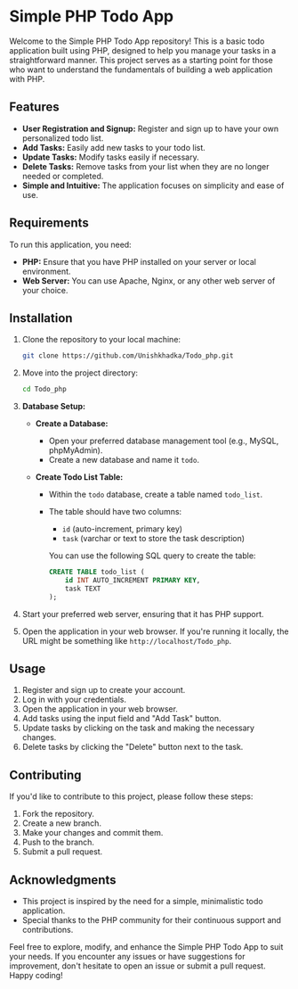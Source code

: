 # Simple PHP Todo App

Welcome to the Simple PHP Todo App repository! This is a basic todo application built using PHP, designed to help you manage your tasks in a straightforward manner. This project serves as a starting point for those who want to understand the fundamentals of building a web application with PHP.

## Features
-  **User Registration and Signup:** Register and sign up to have your own personalized todo list.
- **Add Tasks:** Easily add new tasks to your todo list.
- **Update Tasks:** Modify tasks easily if necessary.
- **Delete Tasks:** Remove tasks from your list when they are no longer needed or completed.
- **Simple and Intuitive:** The application focuses on simplicity and ease of use.

## Requirements

To run this application, you need:

- **PHP:** Ensure that you have PHP installed on your server or local environment.
- **Web Server:** You can use Apache, Nginx, or any other web server of your choice.

## Installation

1. Clone the repository to your local machine:

    ```bash
    git clone https://github.com/Unishkhadka/Todo_php.git
    ```

2. Move into the project directory:

    ```bash
    cd Todo_php
    ```

3. **Database Setup:**

   - **Create a Database:**
     - Open your preferred database management tool (e.g., MySQL, phpMyAdmin).
     - Create a new database and name it `todo`.

   - **Create Todo List Table:**
     - Within the `todo` database, create a table named `todo_list`.
     - The table should have two columns:
       - `id` (auto-increment, primary key)
       - `task` (varchar or text to store the task description)

       You can use the following SQL query to create the table:

       ```sql
       CREATE TABLE todo_list (
           id INT AUTO_INCREMENT PRIMARY KEY,
           task TEXT
       );
4. Start your preferred web server, ensuring that it has PHP support.

5. Open the application in your web browser. If you're running it locally, the URL might be something like `http://localhost/Todo_php`.

## Usage

1. Register and sign up to create your account.
2. Log in with your credentials.
2. Open the application in your web browser.
3. Add tasks using the input field and "Add Task" button.
4. Update tasks by clicking on the task and making the necessary changes.
5. Delete tasks by clicking the "Delete" button next to the task.

## Contributing

If you'd like to contribute to this project, please follow these steps:

1. Fork the repository.
2. Create a new branch.
3. Make your changes and commit them.
4. Push to the branch.
5. Submit a pull request.

## Acknowledgments

- This project is inspired by the need for a simple, minimalistic todo application.
- Special thanks to the PHP community for their continuous support and contributions.

Feel free to explore, modify, and enhance the Simple PHP Todo App to suit your needs. If you encounter any issues or have suggestions for improvement, don't hesitate to open an issue or submit a pull request. Happy coding!
